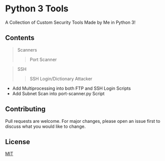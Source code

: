 # Python 3 Tools #

A Collection of Custom Security Tools Made by Me in Python 3!

## Contents ##
> Scanners
>> Port Scanner

> SSH
>> SSH Login/Dictionary Attacker

* Add Multiprocessing into both FTP and SSH Login Scripts
* Add Subnet Scan into port-scanner.py Script

## Contributing ## 

Pull requests are welcome. For major changes, please open an issue first to discuss what you would like to change.

## License ## 

[MIT](https://choosealicense.com/licenses/mit/)
